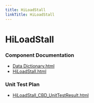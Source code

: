 ```yaml
---
title: HiLoadStall
linkTitle: HiLoadStall
---
```


# HiLoadStall
### Component Documentation

- [Data Dictionary.html](doc/Data%20Dictionary.html)
- [HiLoadStall.html](doc/HiLoadStall.html)

### Unit Test Plan

- [HiLoadStall_CBD_UnitTestResult.html](utp/Tessy/report/HiLoadStall_CBD_UnitTestResult.html)

